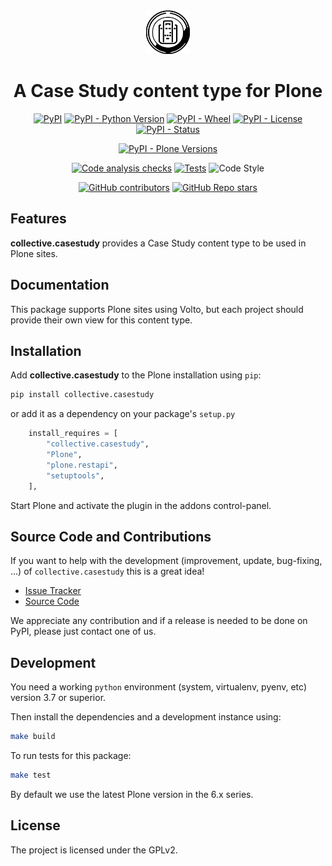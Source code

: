 <div align="center"><img alt="logo" src="https://raw.githubusercontent.com/collective/collective.casestudy/main/docs/icon.svg" width="70" /></div>

<h1 align="center">A Case Study content type for Plone</h1>

<div align="center">

[![PyPI](https://img.shields.io/pypi/v/collective.casestudy)](https://pypi.org/project/collective.casestudy/)
[![PyPI - Python Version](https://img.shields.io/pypi/pyversions/collective.casestudy)](https://pypi.org/project/collective.casestudy/)
[![PyPI - Wheel](https://img.shields.io/pypi/wheel/collective.casestudy)](https://pypi.org/project/collective.casestudy/)
[![PyPI - License](https://img.shields.io/pypi/l/collective.casestudy)](https://pypi.org/project/collective.casestudy/)
[![PyPI - Status](https://img.shields.io/pypi/status/collective.casestudy)](https://pypi.org/project/collective.casestudy/)


[![PyPI - Plone Versions](https://img.shields.io/pypi/frameworkversions/plone/collective.casestudy)](https://pypi.org/project/collective.casestudy/)

[![Code analysis checks](https://github.com/collective/collective.casestudy/actions/workflows/code-analysis.yml/badge.svg)](https://github.com/collective/collective.casestudy/actions/workflows/code-analysis.yml)
[![Tests](https://github.com/collective/collective.casestudy/actions/workflows/tests.yaml/badge.svg)](https://github.com/collective/collective.casestudy/actions/workflows/tests.yaml)
![Code Style](https://img.shields.io/badge/Code%20Style-Black-000000)

[![GitHub contributors](https://img.shields.io/github/contributors/collective/collective.casestudy)](https://github.com/collective/collective.casestudy)
[![GitHub Repo stars](https://img.shields.io/github/stars/collective/collective.casestudy?style=social)](https://github.com/collective/collective.casestudy)

</div>

Features
--------

**collective.casestudy** provides a Case Study content type to be used in Plone sites.

Documentation
-------------

This package supports Plone sites using Volto, but each project should provide their own view for this content type.


Installation
------------

Add **collective.casestudy** to the Plone installation using `pip`:

```bash
pip install collective.casestudy
```
or add it as a dependency on your package's `setup.py`

```python
    install_requires = [
        "collective.casestudy",
        "Plone",
        "plone.restapi",
        "setuptools",
    ],
```

Start Plone and activate the plugin in the addons control-panel.


Source Code and Contributions
-----------------------------

If you want to help with the development (improvement, update, bug-fixing, ...) of `collective.casestudy` this is a great idea!

- [Issue Tracker](https://github.com/collective/collective.casestudy/issues)
- [Source Code](https://github.com/collective/collective.casestudy/)


We appreciate any contribution and if a release is needed to be done on PyPI, please just contact one of us.

Development
-----------

You need a working `python` environment (system, virtualenv, pyenv, etc) version 3.7 or superior.

Then install the dependencies and a development instance using:

```bash
make build
```

To run tests for this package:

```bash
make test
```

By default we use the latest Plone version in the 6.x series.

License
-------

The project is licensed under the GPLv2.
